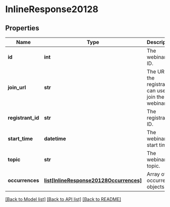 # InlineResponse20128

## Properties
Name | Type | Description | Notes
------------ | ------------- | ------------- | -------------
**id** | **int** | The webinar&#x27;s ID. | [optional] 
**join_url** | **str** | The URL the registrant can use to join the webinar. | [optional] 
**registrant_id** | **str** | The registrant&#x27;s ID. | [optional] 
**start_time** | **datetime** | The webinar&#x27;s start time. | [optional] 
**topic** | **str** | The webinar&#x27;s topic. | [optional] 
**occurrences** | [**list[InlineResponse20128Occurrences]**](InlineResponse20128Occurrences.md) | Array of occurrence objects. | [optional] 

[[Back to Model list]](../README.md#documentation-for-models) [[Back to API list]](../README.md#documentation-for-api-endpoints) [[Back to README]](../README.md)

